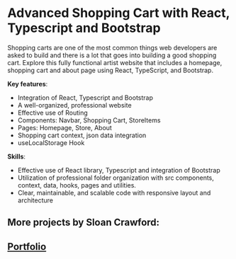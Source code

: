 # Advanced Shopping Cart with React, Typescript and Bootstrap

Shopping carts are one of the most common things web developers are asked to build and there is a lot that goes into building a good shopping cart. Explore this fully functional artist website that includes a homepage, shopping cart and about page using React, TypeScript, and Bootstrap.

**Key features**:

- Integration of React, Typescript and Bootstrap
- A well-organized, professional website
- Effective use of Routing
- Components: Navbar, Shopping Cart, StoreItems
- Pages: Homepage, Store, About
- Shopping cart context, json data integration
- useLocalStorage Hook

**Skills**:

- Effective use of React library, Typescript and integration of Bootstrap
- Utilization of professional folder organization with src components, context, data, hooks, pages and utilities.
- Clear, maintainable, and scalable code with responsive layout and architecture

## More projects by Sloan Crawford:

## [Portfolio](https://sloan-crawford-professional-portfolio.netlify.app/)
